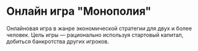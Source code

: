 Онлайн игра "Монополия"
========
Онлайновая игра в жанре экономической стратегии для двух и более человек. Цель игры — рационально используя стартовый капитал, добиться банкротства других игроков.